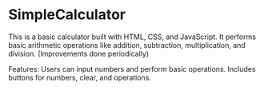 # SimpleCalculator
This is a basic calculator built with HTML, CSS, and JavaScript. 
It performs basic arithmetic operations like addition, subtraction, multiplication, and division. (Improvements done periodically)

Features:
Users can input numbers and perform basic operations.
Includes buttons for numbers, clear, and operations.
